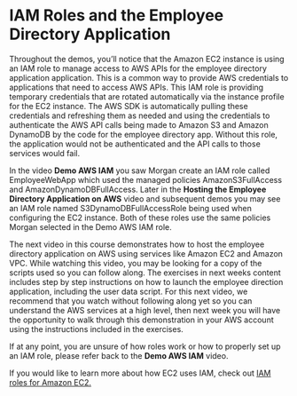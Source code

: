 # IAM Roles and the Employee Directory Application

Throughout the demos, you’ll notice that the Amazon EC2 instance is using an IAM role to manage access to AWS APIs for the employee directory application application. This is a common way to provide AWS credentials to applications that need to access AWS APIs. This IAM role is providing temporary credentials that are rotated automatically via the instance profile for the EC2 instance. The AWS SDK is automatically pulling these credentials and refreshing them as needed and using the credentials to authenticate the AWS API calls being made to Amazon S3 and Amazon DynamoDB by the code for the employee directory app. Without this role, the application would not be authenticated and the API calls to those services would fail.

In the video **Demo AWS IAM** you saw Morgan create an IAM role called EmployeeWebApp which used the managed policies AmazonS3FullAccess and AmazonDynamoDBFullAccess. Later in the **Hosting the Employee Directory Application on AWS** video and subsequent demos you may see an IAM role named S3DynamoDBFullAccessRole being used when configuring the EC2 instance. Both of these roles use the same policies Morgan selected in the Demo AWS IAM role.

The next video in this course demonstrates how to host the employee directory application on AWS using services like Amazon EC2 and Amazon VPC. While watching this video, you may be looking for a copy of the scripts used so you can follow along. The exercises in next weeks content includes step by step instructions on how to launch the employee direction application, including the user data script. For this next video, we recommend that you watch without following along yet so you can understand the AWS services at a high level, then next week you will have the opportunity to walk through this demonstration in your AWS account using the instructions included in the exercises.

If at any point, you are unsure of how roles work or how to properly set up an IAM role, please refer back to the **Demo AWS IAM** video.

If you would like to learn more about how EC2 uses IAM, check out [IAM roles for Amazon EC2.](https://docs.aws.amazon.com/AWSEC2/latest/UserGuide/iam-roles-for-amazon-ec2.html)
